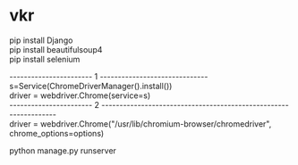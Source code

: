 # vkr

pip install Django <br/>
pip install beautifulsoup4 <br/>
pip install selenium <br/>

-----------------------  1 ------------------------------ <br/>
s=Service(ChromeDriverManager().install()) <br/>
driver = webdriver.Chrome(service=s) <br/>
-----------------------  2 ----------------------------------------------------------------- <br/>
driver = webdriver.Chrome("/usr/lib/chromium-browser/chromedriver", chrome_options=options) <br/>

python manage.py runserver
